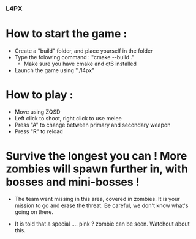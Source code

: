 ### L4PX

# How to start the game :

- Create a "build" folder, and place yourself in the folder
- Type the folowing command : "cmake --build ."
    - Make sure you have cmake and qt6 installed
- Launch the game using "./l4px"


# How to play :

- Move using ZQSD
- Left click to shoot, right click to use melee
- Press "A" to change between primary and secondary weapon
- Press "R" to reload


# Survive the longest you can ! More zombies will spawn further in, with bosses and mini-bosses !


* The team went missing in this area, covered in zombies. It is your mission to go and erase the threat. Be careful, we don't know what's going on there. 

* It is told that a special .... pink ? zombie can be seen. Watchout about this.